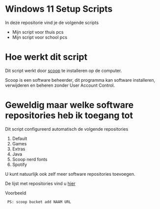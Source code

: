 # Windows 11 Setup Scripts

In deze repositorie vind je de volgende scripts
* Mijn script voor thuis pcs
* Mijn script voor school pcs

# Hoe werkt dit script
Dit script werkt door [scoop](https://scoop.sh) te installeren op de computer.

Scoop is een software beheerder, dit programma kan software installeren, verwijderen en beheren zonder User Account Control.

# Geweldig maar welke software repositories heb ik toegang tot
Dit script configureerd automatisch de volgende repositories

1. Default
2. Games
3. Extras
4. Java
5. Scoop nerd fonts
6. Spotify

U kunt natuurlijk ook zelf meer software repositories toevoegen.

De lijst met repositories vind u [hier]("https://rasa.github.io/scoop-directory/by-score.html")

Voorbeeld
````
 PS: scoop bucket add NAAM URL
````
